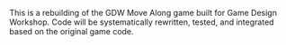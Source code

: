 This is a rebuilding of the GDW Move Along game built for Game Design Workshop.
Code will be systematically rewritten, tested, and integrated based on the original game code.